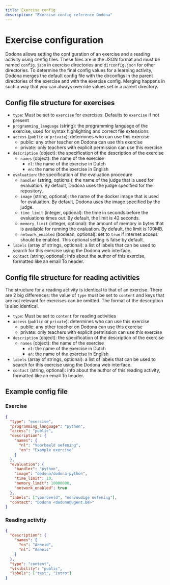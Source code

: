 ```yaml
---
title: Exercise config
description: "Exercise config reference Dodona"
---
```


# Exercise configuration

Dodona allows setting the configuration of an exercise and a reading activity using config files. These files are in the JSON format and must be named `config.json` in exercise directories and `dirconfig.json` for other directories. To determine the final config values for a learning activity, Dodona merges the default config file with the dirconfigs in the parent directories of the exercise and with the exercise config. Merging happens in such a way that you can always override values set in a parent directory.

## Config file structure for exercises

- `type`: Must be set to `exercise` for exercises. Defaults to `exercise` if not present
- `programming_language` (string): the programming language of the exercise, used for syntax highlighting and correct file extensions
- `access` (`public` or `private`): determines who can use this exercise
  - public: any other teacher on Dodona can use this exercise
  - private: only teachers with explicit permission can use this exercise
- `description` (object): the specification of the description of the exercise
  - `names` (object): the name of the exercise
    - `nl`: the name of the exercise in Dutch
    - `en`: the name of the exercise in English
- `evaluation`: the specification of the evaluation procedure
  - `handler` (string, optional): the name of the judge that is used for evaluation. By default, Dodona uses the judge specified for the repository.
  - `image` (string, optional): the name of the docker image that is used for evaluation. By default, Dodona uses the image specified by the judge.
  - `time_limit` (integer, optional): the time in seconds before the evaluations times out. By default, the limit is 42 seconds.
  - `memory_limit` (integer, optional): the amount of memory in bytes that is available for running the evaluation. By default, the limit is 100MB.
  - `network_enabled` (boolean, optional): set to `true` if internet access should be enabled. This optional setting is false by default.
- `labels` (array of strings, optional): a list of labels that can be used to search for this exercise using the Dodona web interface.
- `contact` (string, optional): info about the author of this exercise, formatted like an email To header.

## Config file structure for reading activities

The structure for a reading activity is identical to that of an exercise. There are 2 big differences: the value of `type` must be set to `content` and keys that are not relevant for exercises can be omitted. The format of the description is also identical.

- `type`: Must be set to `content` for reading activities
- `access` (`public` or `private`): determines who can use this exercise
  - public: any other teacher on Dodona can use this exercise
  - private: only teachers with explicit permission can use this exercise
- `description` (object): the specification of the description of the exercise
  - `names` (object): the name of the exercise
    - `nl`: the name of the exercise in Dutch
    - `en`: the name of the exercise in English
- `labels` (array of strings, optional): a list of labels that can be used to search for this exercise using the Dodona web interface.
- `contact` (string, optional): info about the author of this reading activity, formatted like an email To header.

## Example config file

### Exercise

```json
{
  "type": "exercise",
  "programming_language": "python",
  "access": "public",
  "description": {
    "names": {
      "nl": "Voorbeeld oefening",
      "en": "Example exercise"
    }
  },
  "evaluation": {
    "handler": "python",
    "image": "dodona/dodona-python",
    "time_limit": 10,
    "memory_limit": 10000000,
    "network_enabled": true
  },
  "labels": ["voorbeeld", "eenvoudige oefening"],
  "contact": "Dodona <dodona@ugent.be>"
}
```

### Reading activity

```json
{
  "description": {
    "names": {
      "en": "Aeneid",
      "nl": "Aeneis"
    }
  },
  "type": "content",
  "visibility": "public",
  "labels": ["test", "intro"]
}
```